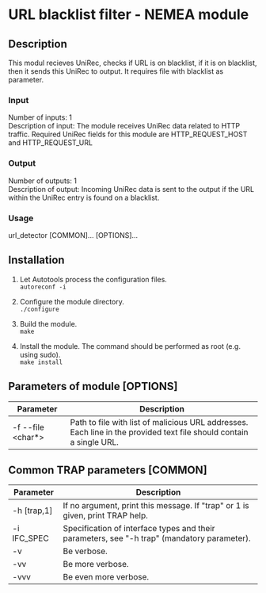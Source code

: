 # URL blacklist filter - NEMEA module

## Description

This modul recieves UniRec, checks if URL is on blacklist, if it is on blacklist, then it sends this UniRec to output. It requires file with blacklist as parameter.

### Input

Number of inputs: 1\
Description of input: The module receives UniRec data related to HTTP traffic. Required UniRec fields for this module are HTTP_REQUEST_HOST and HTTP_REQUEST_URL

### Output

Number of outputs: 1\
Description of output: Incoming UniRec data is sent to the output if the URL within the UniRec entry is found on a blacklist.

### Usage

url_detector [COMMON]... [OPTIONS]...
  
## Installation

1) Let Autotools process the configuration files.\
``` autoreconf -i ```

2) Configure the module directory.\
``` ./configure ```

3) Build the module.\
``` make ```

4) Install the module. The command should be performed as root (e.g. using sudo). \
``` make install ```

## Parameters of module [OPTIONS]

|Parameter|Description|
|---|---|
|-f  --file <char*>|Path to file with list of malicious URL addresses. Each line in the provided text file should contain a single URL.|

## Common TRAP parameters [COMMON]

|Parameter|Description|
|---|---|
|-h [trap,1]|If no argument, print this message. If "trap" or 1 is given, print TRAP help.|
|-i IFC_SPEC|Specification of interface types and their parameters, see "-h trap" (mandatory parameter).|
|-v|Be verbose.|
|-vv|Be more verbose.|
|-vvv|Be even more verbose.|

## 
